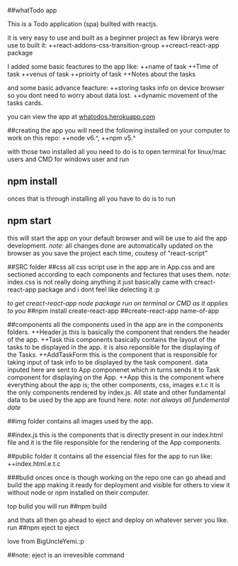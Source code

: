 ##whatTodo app

This is a Todo application (spa) builted with reactjs.

it is very easy to use and built as a beginner project as few librarys were use to built it:
++react-addons-css-transition-group
++creact-react-app package 

I added some basic feactures to the app like:
++name of task 
++Time of task 
++venus of task
++prioirty of task 
++Notes about the tasks

and some basic advance feacture:
++storing tasks info on device browser so you dont need to worry about data lost.
++dynamic movement of the tasks cards.

you can view the app at [whatodos.herokuapp.com](whatodos.herokuapp.com) 

##creating the app 
you will need the following installed on your computer to work on this repo:
++node v6.^,
++npm v5.^

with those two installed all you need to do is to open terminal for linux/mac users and CMD for windows user and run
## npm install

onces that is through installing all you have to do is to run
## npm start

this will start the app on your default browser and will be use to aid the app development.
*note:*
all changes done are automatically updated on the browser as you save the project each time, coutesy of "react-script"

##SRC folder
##css
all css script use in the app are in App.css and are sectioned according to each components and fectures that uses them.
*note:* 
index.css is not really doing anything it just basically came with creact-react-app package and i dont feel like delecting it :p

*to get creact-react-app node package* 
*run on terminal or CMD as it applies to you*
##npm install create-react-app
##create-react-app name-of-app

##components
all the components used in the app are in the components folders.
++Header.js
this is basically the component that renders the header of the app.
++Task
this components basically contains the layout of the tasks to be displayed in the app.
it is also reponsible for the displaying of the Tasks.
++AddTaskForm
this is the component that is responsible for taking input of task info to be displayed by the task component.
data inputed here are sent to App componenet which in turns sends it to Task component for displaying on the App.
++App
this is the component where everything about the app is;
the other components, css, images e.t.c
it is the only components rendered by index.js.
All state and other fundamental data to be used by the app are found here.
*note: not always all fundemental date*

##img folder 
contains all images used by the app.

##index.js
this is the components that is directly present in our index.html file and it is the file responsible for the rendering of the App components.

##public folder
it contains all the essencial files for the app to run like:
++index.html.e.t.c

###bulid
onces once is though working on the repo one can go ahead and build the app making it ready for deployment and visible for others to view it without node or npm installed on their computer.

top bulid you will run
##npm build

and thats all then go ahead to eject and deploy on whatever server you like.
run 
##npm eject 
to eject

love from BigUncleYemi.:p

##note: eject is an irrevesible command 
